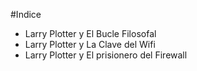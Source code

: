 #Indice

* Larry Plotter y El Bucle Filosofal
* Larry Plotter y La Clave del Wifi
* Larry Plotter y El prisionero del Firewall
